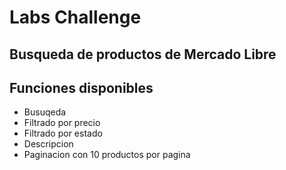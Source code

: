 # Labs Challenge

## Busqueda de productos de Mercado Libre 


## Funciones disponibles
- Busuqeda
- Filtrado por precio
- Filtrado por estado
- Descripcion
- Paginacion con 10 productos por pagina

